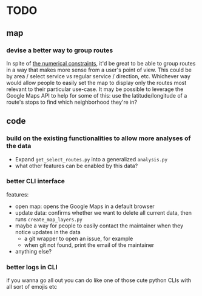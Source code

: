 TODO
==============

## map

### devise a better way to group routes
In spite of [the numerical constraints](./README.md#route-groups), it'd be great to be able to group routes in a way that makes more sense from a user's point of view. This could be by area / select service vs regular service / direction, etc.
Whichever way would allow people to easily set the map to display only the routes most relevant to their particular use-case. 
It may be possible to leverage the Google Maps API to help for some of this: use the latitude/longitude of a route's stops to find which neighborhood they're in?

## code

### build on the existing functionalities to allow more analyses of the data
 - Expand `get_select_routes.py` into a generalized `analysis.py`
 - what other features can be enabled by this data?

### better CLI interface
features:
 - open map: opens the Google Maps in a default browser
 - update data: confirms whether we want to delete all current data, then runs `create_map_layers.py`
 - maybe a way for people to easily contact the maintainer when they notice updates in the data
    - a git wrapper to open an issue, for example
    - when git not found, print the email of the maintainer
 - anything else?

### better logs in CLI
if you wanna go all out you can do like one of those cute python CLIs with all sort of emojis etc
